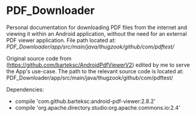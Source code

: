 # PDF_Downloader
Personal documentation for downloading PDF files from the internet and viewing it within an Android application, without the need for an external PDF viewer application. File path located at:
*PDF_Downloader/app/src/main/java/thugzook/github/com/pdftest/*

Original source code from (https://github.com/barteksc/AndroidPdfViewerV2) edited by me to serve the App's use-case.
The path to the relevant source code is located at: PDF_Downloader/app/src/main/java/thugzook/github/com/pdftest/

Dependencies:
  * compile 'com.github.barteksc:android-pdf-viewer:2.8.2'
  * compile 'org.apache.directory.studio:org.apache.commons.io:2.4'
